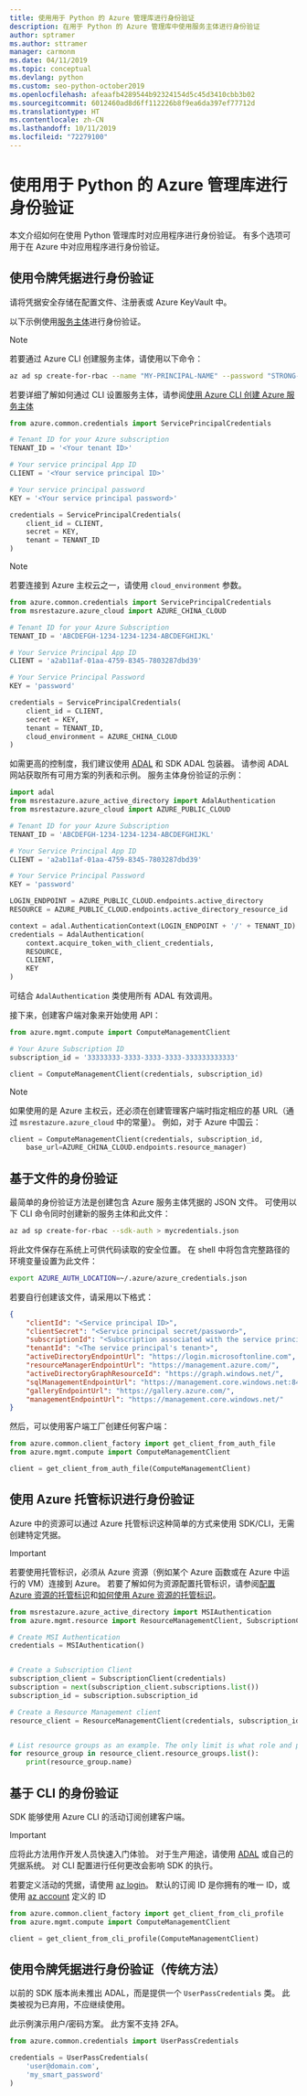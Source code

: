```yaml
---
title: 使用用于 Python 的 Azure 管理库进行身份验证
description: 在用于 Python 的 Azure 管理库中使用服务主体进行身份验证
author: sptramer
ms.author: sttramer
manager: carmonm
ms.date: 04/11/2019
ms.topic: conceptual
ms.devlang: python
ms.custom: seo-python-october2019
ms.openlocfilehash: afeaafb4289544b92324154d5c45d3410cbb3b02
ms.sourcegitcommit: 6012460ad8d6ff112226b8f9ea6da397ef77712d
ms.translationtype: HT
ms.contentlocale: zh-CN
ms.lasthandoff: 10/11/2019
ms.locfileid: "72279100"
---
```

# <a name="authenticate-with-the-azure-management-libraries-for-python"></a>使用用于 Python 的 Azure 管理库进行身份验证

本文介绍如何在使用 Python 管理库时对应用程序进行身份验证。 有多个选项可用于在 Azure 中对应用程序进行身份验证。

## <a name="mgmt-auth-token"></a>使用令牌凭据进行身份验证

请将凭据安全存储在配置文件、注册表或 Azure KeyVault 中。

以下示例使用[服务主体](https://docs.microsoft.com/cli/azure/create-an-azure-service-principal-azure-cli?toc=%2fazure%2fazure-resource-manager%2ftoc.json)进行身份验证。

> [!NOTE]
> 若要通过 Azure CLI 创建服务主体，请使用以下命令：
>
> ```bash
> az ad sp create-for-rbac --name "MY-PRINCIPAL-NAME" --password "STRONG-SECRET-PASSWORD"
> ```
>
> 若要详细了解如何通过 CLI 设置服务主体，请参阅[使用 Azure CLI 创建 Azure 服务主体](/cli/azure/create-an-azure-service-principal-azure-cli)

```python
from azure.common.credentials import ServicePrincipalCredentials

# Tenant ID for your Azure subscription
TENANT_ID = '<Your tenant ID>'

# Your service principal App ID
CLIENT = '<Your service principal ID>'

# Your service principal password
KEY = '<Your service principal password>'

credentials = ServicePrincipalCredentials(
    client_id = CLIENT,
    secret = KEY,
    tenant = TENANT_ID
)
```

> [!NOTE]
> 若要连接到 Azure 主权云之一，请使用 `cloud_environment` 参数。
>
> ```python
> from azure.common.credentials import ServicePrincipalCredentials
> from msrestazure.azure_cloud import AZURE_CHINA_CLOUD
> 
> # Tenant ID for your Azure Subscription
> TENANT_ID = 'ABCDEFGH-1234-1234-1234-ABCDEFGHIJKL'
> 
> # Your Service Principal App ID
> CLIENT = 'a2ab11af-01aa-4759-8345-7803287dbd39'
> 
> # Your Service Principal Password
> KEY = 'password'
> 
> credentials = ServicePrincipalCredentials(
>     client_id = CLIENT,
>     secret = KEY,
>     tenant = TENANT_ID,
>     cloud_environment = AZURE_CHINA_CLOUD
> )
> ```

如需更高的控制度，我们建议使用 [ADAL](https://github.com/AzureAD/azure-activedirectory-library-for-python) 和 SDK ADAL 包装器。 请参阅 ADAL 网站获取所有可用方案的列表和示例。 服务主体身份验证的示例：

```python
import adal
from msrestazure.azure_active_directory import AdalAuthentication
from msrestazure.azure_cloud import AZURE_PUBLIC_CLOUD

# Tenant ID for your Azure Subscription
TENANT_ID = 'ABCDEFGH-1234-1234-1234-ABCDEFGHIJKL'

# Your Service Principal App ID
CLIENT = 'a2ab11af-01aa-4759-8345-7803287dbd39'

# Your Service Principal Password
KEY = 'password'

LOGIN_ENDPOINT = AZURE_PUBLIC_CLOUD.endpoints.active_directory
RESOURCE = AZURE_PUBLIC_CLOUD.endpoints.active_directory_resource_id

context = adal.AuthenticationContext(LOGIN_ENDPOINT + '/' + TENANT_ID)
credentials = AdalAuthentication(
    context.acquire_token_with_client_credentials,
    RESOURCE,
    CLIENT,
    KEY
)
```

可结合 `AdalAuthentication` 类使用所有 ADAL 有效调用。

接下来，创建客户端对象来开始使用 API：

```python
from azure.mgmt.compute import ComputeManagementClient

# Your Azure Subscription ID
subscription_id = '33333333-3333-3333-3333-333333333333'

client = ComputeManagementClient(credentials, subscription_id)
```

> [!NOTE]
> 如果使用的是 Azure 主权云，还必须在创建管理客户端时指定相应的基 URL（通过 `msrestazure.azure_cloud` 中的常量）。 例如，对于 Azure 中国云：
> ```python
> client = ComputeManagementClient(credentials, subscription_id,
>     base_url=AZURE_CHINA_CLOUD.endpoints.resource_manager)
> ```


## <a name="mgmt-auth-file"></a>基于文件的身份验证

最简单的身份验证方法是创建包含 Azure 服务主体凭据的 JSON 文件。 可使用以下 CLI 命令同时创建新的服务主体和此文件：

```bash
az ad sp create-for-rbac --sdk-auth > mycredentials.json
```

将此文件保存在系统上可供代码读取的安全位置。 在 shell 中将包含完整路径的环境变量设置为此文件：

```bash
export AZURE_AUTH_LOCATION=~/.azure/azure_credentials.json
```

若要自行创建该文件，请采用以下格式：

```json
{
    "clientId": "<Service principal ID>",
    "clientSecret": "<Service principal secret/password>",
    "subscriptionId": "<Subscription associated with the service principal>",
    "tenantId": "<The service principal's tenant>",
    "activeDirectoryEndpointUrl": "https://login.microsoftonline.com",
    "resourceManagerEndpointUrl": "https://management.azure.com/",
    "activeDirectoryGraphResourceId": "https://graph.windows.net/",
    "sqlManagementEndpointUrl": "https://management.core.windows.net:8443/",
    "galleryEndpointUrl": "https://gallery.azure.com/",
    "managementEndpointUrl": "https://management.core.windows.net/"
}
```

然后，可以使用客户端工厂创建任何客户端：

```python
from azure.common.client_factory import get_client_from_auth_file
from azure.mgmt.compute import ComputeManagementClient

client = get_client_from_auth_file(ComputeManagementClient)
```

## <a name="mgmt-auth-msi"></a>使用 Azure 托管标识进行身份验证
Azure 中的资源可以通过 Azure 托管标识这种简单的方式来使用 SDK/CLI，无需创建特定凭据。

> [!IMPORTANT]
>
> 若要使用托管标识，必须从 Azure 资源（例如某个 Azure 函数或在 Azure 中运行的 VM）连接到 Azure。 若要了解如何为资源配置托管标识，请参阅[配置 Azure 资源的托管标识](/azure/active-directory/managed-identities-azure-resources/qs-configure-cli-windows-vm)和[如何使用 Azure 资源的托管标识](/azure/active-directory/managed-identities-azure-resources/how-to-use-vm-sign-in)。

```python
from msrestazure.azure_active_directory import MSIAuthentication
from azure.mgmt.resource import ResourceManagementClient, SubscriptionClient

# Create MSI Authentication
credentials = MSIAuthentication()


# Create a Subscription Client
subscription_client = SubscriptionClient(credentials)
subscription = next(subscription_client.subscriptions.list())
subscription_id = subscription.subscription_id

# Create a Resource Management client
resource_client = ResourceManagementClient(credentials, subscription_id)


# List resource groups as an example. The only limit is what role and policy are assigned to this MSI token.
for resource_group in resource_client.resource_groups.list():
    print(resource_group.name)
```

## <a name="mgmt-auth-cli"></a>基于 CLI 的身份验证

SDK 能够使用 Azure CLI 的活动订阅创建客户端。

> [!IMPORTANT]
> 应将此方法用作开发人员快速入门体验。 对于生产用途，请使用 [ADAL](#mgmt-auth-legacy) 或自己的凭据系统。
> 对 CLI 配置进行任何更改会影响 SDK 的执行。

若要定义活动的凭据，请使用 [az login](https://docs.microsoft.com/cli/azure/authenticate-azure-cli)。
默认的订阅 ID 是你拥有的唯一 ID，或使用 [az account](https://docs.microsoft.com/cli/azure/manage-azure-subscriptions-azure-cli) 定义的 ID

```python
from azure.common.client_factory import get_client_from_cli_profile
from azure.mgmt.compute import ComputeManagementClient

client = get_client_from_cli_profile(ComputeManagementClient)
```

## <a name="mgmt-auth-legacy"></a>使用令牌凭据进行身份验证（传统方法）

以前的 SDK 版本尚未推出 ADAL，而是提供一个 `UserPassCredentials` 类。 此类被视为已弃用，不应继续使用。

此示例演示用户/密码方案。 此方案不支持 2FA。

```python
from azure.common.credentials import UserPassCredentials

credentials = UserPassCredentials(
    'user@domain.com',
    'my_smart_password'
)
```
